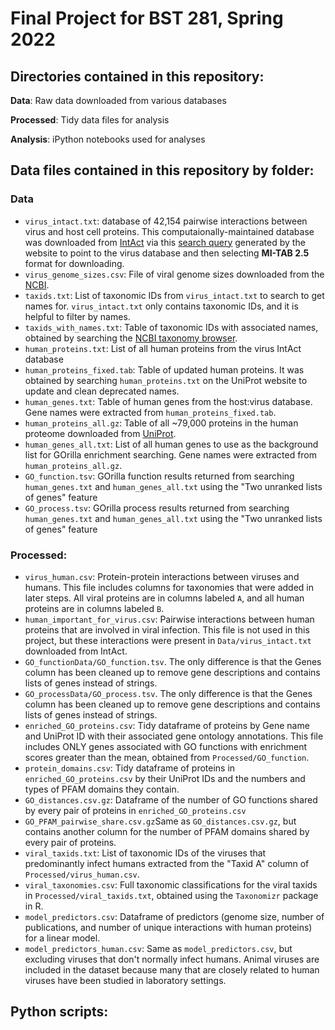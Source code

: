# Final Project for BST 281, Spring 2022

## Directories contained in this repository:

<b>Data</b>: Raw data downloaded from various databases

<b>Processed</b>: Tidy data files for analysis

<b>Analysis</b>: iPython notebooks used for analyses

## Data files contained in this repository by folder:

### Data

<ul>
  <li><code>virus_intact.txt</code>: database of 42,154 pairwise interactions between virus and host cell proteins. This computaionally-maintained database was downloaded from <a href="https://www.ebi.ac.uk/intact/download/datasets#computationally" target="_blank">IntAct</a> via this <a href="https://www.ebi.ac.uk/intact/query/annot:%22dataset:virus%22?conversationContext=7" target="_blank">search query</a> generated by the website to point to the virus database and then selecting <b>MI-TAB 2.5</b> format for downloading.</li>
  <li><code>virus_genome_sizes.csv</code>: File of viral genome sizes downloaded from the <a href="https://www.ncbi.nlm.nih.gov/genome/browse/#!/viruses/" target="_blank">NCBI</a>. </li>
  <li><code>taxids.txt</code>: List of taxonomic IDs from <code>virus_intact.txt</code> to search to get names for. <code>virus_intact.txt</code> only contains taxonomic IDs, and it is helpful to filter by names.</li>
  <li><code>taxids_with_names.txt</code>: Table of taxonomic IDs with associated names, obtained by searching the <a href="https://www.ncbi.nlm.nih.gov/Taxonomy/TaxIdentifier/tax_identifier.cgi" target="_blank">NCBI taxonomy browser</a>.</li>
  <li><code>human_proteins.txt</code>: List of all human proteins from the virus IntAct database</li>
  <li><code>human_proteins_fixed.tab</code>: Table of updated human proteins. It was obtained by searching <code>human_proteins.txt</code> on the UniProt website to update and clean deprecated names.</li>
  <li><code>human_genes.txt</code>: Table of human genes from the host:virus database. Gene names were extracted from <code>human_proteins_fixed.tab</code>.</li>
  <li><code>human_proteins_all.gz</code>: Table of all ~79,000 proteins in the human proteome downloaded from <a href="https://www.uniprot.org/uniprot/?query=proteome:UP000005640" target="_blank">UniProt</a>.</li>
  <li><code>human_genes_all.txt</code>: List of all human genes to use as the background list for GOrilla enrichment searching. Gene names were extracted from <code>human_proteins_all.gz</code>.</li>
  <li><code>GO_function.tsv</code>: GOrilla function results returned from searching <code>human_genes.txt</code> and <code>human_genes_all.txt</code> using the "Two unranked lists of genes" feature</li>
  <li><code>GO_process.tsv</code>: GOrilla process results returned from searching <code>human_genes.txt</code> and <code>human_genes_all.txt</code> using the "Two unranked lists of genes" feature</li>
</ul>

### Processed:

<ul>
  <li><code>virus_human.csv</code>: Protein-protein interactions between viruses and humans. This file includes columns for taxonomies that were added in later steps. All viral proteins are in columns labeled <code>A</code>, and all human proteins are in columns labeled <code>B</code>. </li>
  <li><code>human_important_for_virus.csv</code>: Pairwise interactions between human proteins that are involved in viral infection. This file is not used in this project, but these interactions were present in <code>Data/virus_intact.txt</code> downloaded from IntAct.</li>
  <li><code>GO_function</code: Pickle file that is very similar to <code>Data/GO_function.tsv</code>. The only difference is that the Genes column has been cleaned up to remove gene descriptions and contains lists of genes instead of strings.</li>
  <li><code>GO_process</code: Pickle file that is very similar to <code>Data/GO_process.tsv</code>. The only difference is that the Genes column has been cleaned up to remove gene descriptions and contains lists of genes instead of strings.</li>
  <li><code>enriched_GO_proteins.csv</code>: Tidy dataframe of proteins by Gene name and UniProt ID with their associated gene ontology annotations. This file includes ONLY genes associated with GO functions with enrichment scores greater than the mean, obtained from <code>Processed/GO_function</code>.</li>
  <li><code>protein_domains.csv</code>: Tidy dataframe of proteins in <code>enriched_GO_proteins.csv</code> by their UniProt IDs and the numbers and types of PFAM domains they contain.</li>
  <li><code>GO_distances.csv.gz</code>: Dataframe of the number of GO functions shared by every pair of proteins in <code>enriched_GO_proteins.csv</code></li>
  <li><code>GO_PFAM_pairwise_share.csv.gz</code>Same as <code>GO_distances.csv.gz</code>, but contains another column for the number of PFAM domains shared by every pair of proteins.</li>
  <li><code>viral_taxids.txt</code>: List of taxonomic IDs of the viruses that predominantly infect humans extracted from the "Taxid A" column of <code>Processed/virus_human.csv</code>.</li>
  <li><code>viral_taxonomies.csv</code>: Full taxonomic classifications for the viral taxids in <code>Processed/viral_taxids.txt</code>, obtained using the <code>Taxonomizr</code> package in R.</li>
  <li><code>model_predictors.csv</code>: Dataframe of predictors (genome size, number of publications, and number of unique interactions with human proteins) for a linear model.</li>
  <li><code>model_predictors_human.csv</code>: Same as <code>model_predictors.csv</code>, but excluding viruses that don't normally infect humans. Animal viruses are included in the dataset because many that are closely related to human viruses have been studied in laboratory settings.</li>
</ul>

## Python scripts:
